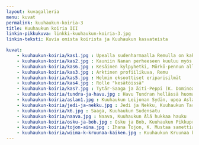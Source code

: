 ```yaml
---
layout: kuvagalleria
menu: kuvat
permalink: kuuhaukun-koiria-3
title: Kuuhaukun koiria III
linkin-pikkukuva: linkki-kuuhaukun-koiria-3.jpg
linkin-teksti: Kuvia omista koirista ja Kuuhaukun kasvateista

kuvat:
    - kuuhaukun-koiria/kas1.jpg : Upealla sudenharmaalla Remulla on kaksi pentuetta Kuuhaukulla
    - kuuhaukun-koiria/kas2.jpg : Kauniin Nanan perheeseen kuuluu myös 4 vuotta nuorempi Saana
    - kuuhaukun-koiria/kas6.jpg : Kesäinen kylpyhetki, Mörkö-pennun allas alkaa käydä pieneksi
    - kuuhaukun-koiria/kas3.jpg : Arktinen profiilikuva, Remu
    - kuuhaukun-koiria/kas5.jpg : Helmin eksoottiset eriparisilmät
    - kuuhaukun-koiria/kas4.jpg : Rolle "kesätöissä"
    - kuuhaukun-koiria/kas7.jpg : Tytär-Saaga ja äiti-Peppi (K. Dominoa Lumella) keskittyvät yhdessä makupalaan
    - kuuhaukun-koiria/tundra-ja-havu.jpg : Havu Tundran hellässä huomassa (tsuktsi-huskeja)
    - kuuhaukun-koiria/aslan1.jpg : Kuuhaukun Leijonan Sydän, upea Aslan
    - kuuhaukun-koiria/jedi-ja-nekku.jpg : Jedi ja Nekku, Kuuhaukun Tarumainen Thor ja Karkki tai kuje 
    - kuuhaukun-koiria/k6.jpg : Saaga, Kuuhaukun Sudensatu
    - kuuhaukun-koiria/naava.jpg : Naava, Kuuhaukun Älä hukkaa hauku
    - kuuhaukun-koiria/osku-ja-bob.jpg : Osku ja Bob, Kuuhaukun Pikkuprinssi ja Menolippu Siperiaan (50% husky, 50% tsuktsi)
    - kuuhaukun-koiria/tojon-aina.jpg : Ihana Tojon, K. Mustaa samettia, seurustelee Aina-aasin kanssa
    - kuuhaukun-koiria/wiima-k-kruunaa-kaiken.jpg : Kuuhaukun Kruunaa kaiken, Wiima
---
```

